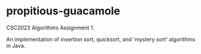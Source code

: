 # propitious-guacamole
CSC2023 Algorithms Assignment 1.

An implementation of insertion sort, quicksort, and 'mystery sort' algorithms in Java.
